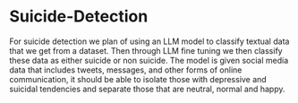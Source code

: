 # Suicide-Detection
For suicide detection we plan of using an LLM model to classify textual data that we get from a dataset. Then through LLM fine tuning we then classify these data as either suicide or non suicide. The model is given social media data that includes tweets, messages, and other forms of online communication, it should be able to isolate those with depressive and suicidal tendencies and separate those that are neutral, normal and happy.

